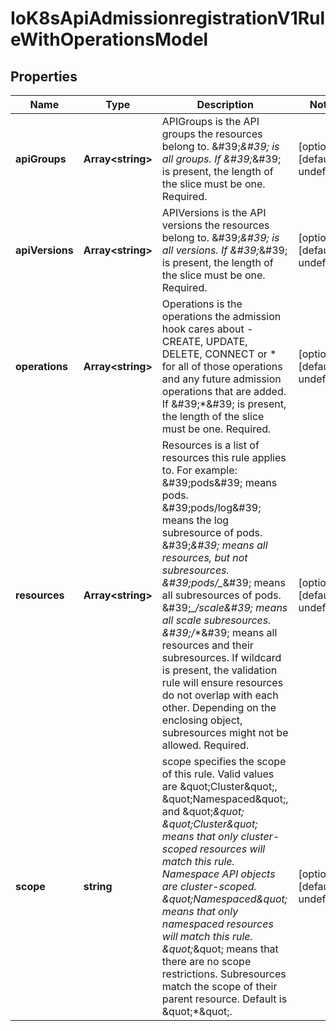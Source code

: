 # IoK8sApiAdmissionregistrationV1RuleWithOperationsModel

## Properties

Name | Type | Description | Notes
------------ | ------------- | ------------- | -------------
**apiGroups** | **Array&lt;string&gt;** | APIGroups is the API groups the resources belong to. \&#39;*\&#39; is all groups. If \&#39;*\&#39; is present, the length of the slice must be one. Required. | [optional] [default to undefined]
**apiVersions** | **Array&lt;string&gt;** | APIVersions is the API versions the resources belong to. \&#39;*\&#39; is all versions. If \&#39;*\&#39; is present, the length of the slice must be one. Required. | [optional] [default to undefined]
**operations** | **Array&lt;string&gt;** | Operations is the operations the admission hook cares about - CREATE, UPDATE, DELETE, CONNECT or * for all of those operations and any future admission operations that are added. If \&#39;*\&#39; is present, the length of the slice must be one. Required. | [optional] [default to undefined]
**resources** | **Array&lt;string&gt;** | Resources is a list of resources this rule applies to.  For example: \&#39;pods\&#39; means pods. \&#39;pods/log\&#39; means the log subresource of pods. \&#39;*\&#39; means all resources, but not subresources. \&#39;pods/_*\&#39; means all subresources of pods. \&#39;*_/scale\&#39; means all scale subresources. \&#39;*_/_*\&#39; means all resources and their subresources.  If wildcard is present, the validation rule will ensure resources do not overlap with each other.  Depending on the enclosing object, subresources might not be allowed. Required. | [optional] [default to undefined]
**scope** | **string** | scope specifies the scope of this rule. Valid values are \&quot;Cluster\&quot;, \&quot;Namespaced\&quot;, and \&quot;*\&quot; \&quot;Cluster\&quot; means that only cluster-scoped resources will match this rule. Namespace API objects are cluster-scoped. \&quot;Namespaced\&quot; means that only namespaced resources will match this rule. \&quot;*\&quot; means that there are no scope restrictions. Subresources match the scope of their parent resource. Default is \&quot;*\&quot;. | [optional] [default to undefined]


